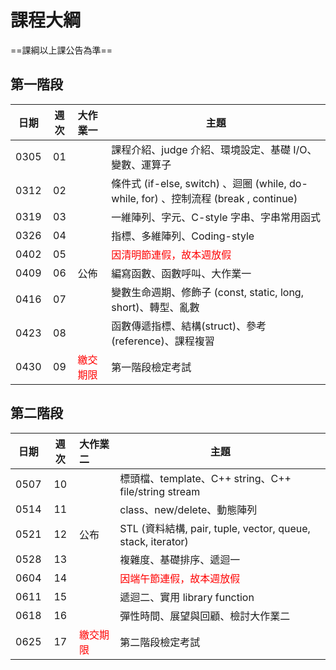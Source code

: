 # 課程大綱

==課綱以上課公告為準==

## 第一階段

| 日期 | 週次 | 大作業一  | 主題                                               |
| :--: | :--: | :--------- | -------------------------------------------------- |
| 0305 |  01  |            | 課程介紹、judge 介紹、環境設定、基礎 I/O、變數、運算子 |
| 0312 |  02  |            | 條件式 (if-else, switch) 、迴圈 (while, do-while, for) 、控制流程 (break , continue) |
| 0319 |  03  |            | 一維陣列、字元、C-style 字串、字串常用函式 |
| 0326 |  04  |  | 指標、多維陣列、Coding-style                                 |
| 0402 |  05  |            | <font color="#f00">因清明節連假，故本週放假 </font>                     |
| 0409 |  06  | 公佈 | 編寫函數、函數呼叫、大作業一 |
| 0416 |  07  |            | 變數生命週期、修飾子 (const, static, long, short)、轉型、亂數 |
| 0423 |  08  |            | 函數傳遞指標、結構(struct)、參考 (reference)、課程複習 |
| 0430 |  09  | <font color="#f00">繳交期限</font> | 第一階段檢定考試                                   |

## 第二階段
| 日期 | 週次 | 大作業二                           | 主題                                                        |
| :--: | :--: | :--------------------------------- | ----------------------------------------------------------- |
| 0507 |  10  |                                    | 標頭檔、template、C++ string、C++ file/string stream        |
| 0514 |  11  |                                    | class、new/delete、動態陣列                                 |
| 0521 |  12  | 公布                               | STL (資料結構, pair, tuple, vector, queue, stack, iterator) |
| 0528 |  13  |                                    | 複雜度、基礎排序、遞迴一                                    |
| 0604 |  14  |                                    | <font color="#f00">因端午節連假，故本週放假 </font>         |
| 0611 |  15  |                                    | 遞迴二、實用 library function                               |
| 0618 |  16  |                                    | 彈性時間、展望與回顧、檢討大作業二                          |
| 0625 |  17  | <font color="#f00">繳交期限</font> | 第二階段檢定考試                                            |
